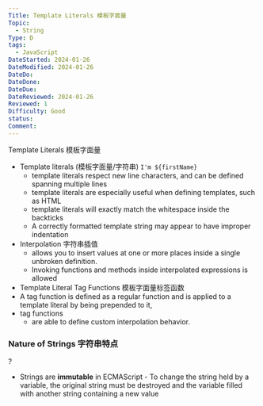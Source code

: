 ```yaml
---
Title: Template Literals 模板字面量
Topic:
  - String
Type: D
tags:
  - JavaScript
DateStarted: 2024-01-26
DateModified: 2024-01-26
DateDo: 
DateDone: 
DateDue: 
DateReviewed: 2024-01-26
Reviewed: 1
Difficulty: Good
status: 
Comment:
---
```

Template Literals 模板字面量
- Template literals (模板字面量/字符串) `I'm ${firstName}`
	- template literals respect new line characters, and can be defined spanning multiple lines
	- template literals are especially useful when defining templates, such as HTML 
	- template literals will exactly match the whitespace inside the backticks
	- A correctly formatted template string may appear to have improper indentation 
- Interpolation 字符串插值
	- allows you to insert values at one or more places inside a single unbroken definition.
	- Invoking functions and methods inside interpolated expressions is allowed
- Template Literal Tag Functions 模板字面量标签函数
- A tag function is defined as a regular function and is applied to a template literal by being prepended to it,  
- tag functions
	- are able to define custom interpolation behavior.

### Nature of Strings 字符串特点
?
- Strings are **immutable** in ECMAScript
		- To change the string held by a variable, the original string must be destroyed and the variable filled with another string containing a new value
<!--SR:!2024-02-01,3,250-->